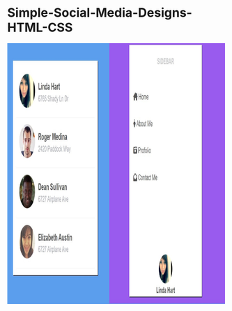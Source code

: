 # Simple-Social-Media-Designs-HTML-CSS
<img src="https://raw.githubusercontent.com/shokerm/Simple-Social-Media-Designs-HTML-CSS/main/social-media.jpg" alt="Social-Media-Designs" width="500" height="600">

